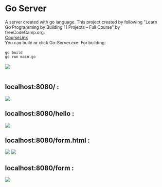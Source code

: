 # Go Server
A server created with go language.
This project created by following "Learn Go Programming by Building 11 Projects – Full Course" by freeCodeCamp.org.
<br />
[CourseLink](https://www.youtube.com/watch?v=jFfo23yIWac)
<br />
You can build or click Go-Server.exe.
For building:
<br />
<br />
``` go build ```
<br />
``` go run main.go ```
<br />
<br />
![](https://github.com/kaanakgundogdu/go-server/blob/main/img/buildandrun.png)
<br />
<br />
## localhost:8080/ :
![](https://github.com/kaanakgundogdu/go-server/blob/main/img/local8080.png)
<br />
## localhost:8080/hello :
![](https://github.com/kaanakgundogdu/go-server/blob/main/img/hello.png)
<br />
## localhost:8080/form.html :
![](https://github.com/kaanakgundogdu/go-server/blob/main/img/form.png)
![](https://github.com/kaanakgundogdu/go-server/blob/main/img/formfill.png)
<br />
## localhost:8080/form :
![](https://github.com/kaanakgundogdu/go-server/blob/main/img/formfilled.png)
